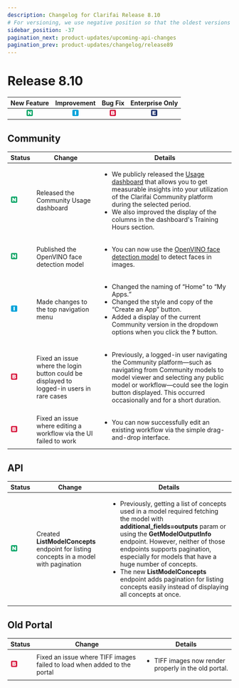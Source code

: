 ```yaml
---
description: Changelog for Clarifai Release 8.10
# For versioning, we use negative position so that the oldest versions are displayed at the bottom. Any time you add a new version, increase the position by -1.
sidebar_position: -37
pagination_next: product-updates/upcoming-api-changes
pagination_prev: product-updates/changelog/release89
---
```


# Release 8.10

| New Feature | Improvement | Bug Fix | Enterprise Only |
| :---: | :---: | :---: | :---: |
| ![new-feature](/img/new_feature.jpg) | ![improvement](/img/improvement.jpg) | ![bug](/img/bug.jpg) | ![enterprise](/img/enterprise.jpg) |

## Community  
|Status                                |Change                  |Details                    |
|--------------------------------------|------------------------|---------------------------|
|![new-feature](/img/new_feature.jpg)  |Released the Community Usage dashboard|<ul><li>We publicly released the [Usage dashboard](https://docs.clarifai.com/community/usage-dashboard/) that allows you to get measurable insights into your utilization of the Clarifai Community platform during the selected period.</li><li>We also improved the display of the columns in the dashboard's Training Hours section.</li></ul>|
|![new-feature](/img/new_feature.jpg)|Published the OpenVINO face detection model|<ul><li>You can now use the [OpenVINO face detection model](https://clarifai.com/openvino/face-detection/models/face-detection-0200) to detect faces in images.</li></ul>|
|![improvement](/img/improvement.jpg)|Made changes to the top navigation menu|<ul><li>Changed the naming of “Home” to “My Apps.”</li><li>Changed the style and copy of the “Create an App” button.</li><li>Added a display of the current Community version in the dropdown options when you click the **?** button.</li></ul>|
|![bug](/img/bug.jpg)|Fixed an issue where the login button could be displayed to logged-in users in rare cases|<ul><li>Previously, a logged-in user navigating the Community platform—such as navigating from Community models to model viewer and selecting any public model or workflow—could see the login button displayed. This occurred occasionally and for a short duration.</li></ul>|
|![bug](/img/bug.jpg)|Fixed an issue where editing a workflow via the UI failed to work|<ul><li>You can now successfully edit an existing workflow via the simple drag-and-drop interface.</li></ul>|

## API
|Status     |Change                                             |Details                                            |
|-----------|---------------------------------------------------|----------------------------------------------------|
| ![new-feature](/img/new_feature.jpg) |Created **ListModelConcepts** endpoint for listing concepts in a model with pagination|<ul><li>Previously, getting a list of concepts used in a model required fetching the model with **additional_fields=outputs** param or using the **GetModelOutputInfo** endpoint. However, neither of those endpoints supports pagination, especially for models that have a huge number of concepts.</li><li>The new **ListModelConcepts** endpoint adds pagination for listing concepts easily instead of displaying all concepts at once.</li></ul> |


## Old Portal
|Status     |Change                                             |Details                                            |
|-----------|---------------------------------------------------|----------------------------------------------------|
| ![bug](/img/bug.jpg) |Fixed an issue where TIFF images failed to load when added to the portal|<ul><li>TIFF images now render properly in the old portal.</li></ul> |
